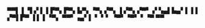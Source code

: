 ▀▀▌      ▌           ▜
 ▞ ▌ ▌▛▀▖▛▀▖▙▀▖▝▀▖▞▀▖▐ ▞▀▖▞▀▘
▞  ▚▄▌▙▄▘▌ ▌▌  ▞▀▌▛▀ ▐ ▌ ▌▝▀▖
▀▀▘▗▄▘▌  ▘ ▘▘  ▝▀▘▝▀▘ ▘▝▀ ▀▀
